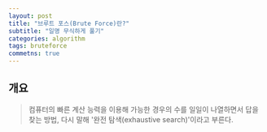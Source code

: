 ```yaml
---
layout: post
title: "브루트 포스(Brute Force)란?"
subtitle: "일명 무식하게 풀기"
categories: algorithm
tags: bruteforce
commetns: true
---
```

## 개요
>   컴퓨터의 빠른 계산 능력을 이용해 가능한 경우의 수를 일일이 나열하면서 답을 찾는 방법, 다시 말해 '완전 탐색(exhaustive search)'이라고 부른다.